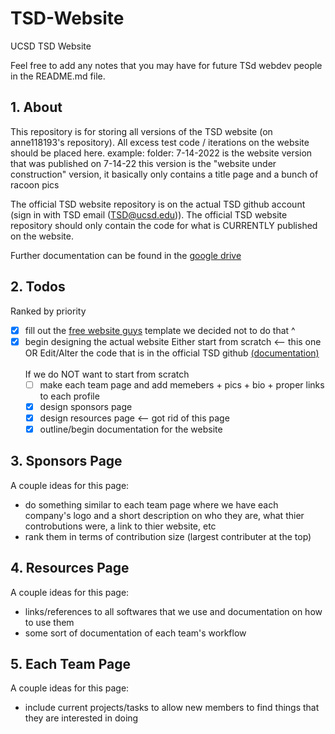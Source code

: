 # TSD-Website
UCSD TSD Website

Feel free to add any notes that you may have for future TSd webdev people in the README.md file.

## 1. About
This repository is for storing all versions of the TSD website (on anne118193's repository). All excess test code / iterations on the website should be placed here. 
  example: folder: 7-14-2022 is the website version that was published on 7-14-22 
                  this version is the "website under construction" version, it basically only contains a title page and a bunch of racoon pics
                  
The official TSD website repository is on the actual TSD github account (sign in with TSD email (TSD@ucsd.edu)). The official TSD website repository should only 
contain the code for what is CURRENTLY published on the website.

Further documentation can be found in the [google drive](https://drive.google.com/drive/u/0/folders/1TD50FsGsiE5XADJbnY7M2vgpuN2EVm7Q)


## 2. Todos

Ranked by priority

- [x] fill out the [free website guys](https://drive.google.com/drive/u/0/folders/1nMxQ0P90SAWPb0Kms8k217DAjo4GgO_W) template
        we decided not to do that ^
- [x] begin designing the actual website 
      Either start from scratch <-- this one
                OR
      Edit/Alter the code that is in the official TSD github [(documentation)](https://docs.google.com/document/d/145GG1HKFKvablGzENxLJHERmyHpwFhD4b2t5laEOHgY/edit)
      <!-- email asl006@ucsd.edu if you have questions about it --> 
\
\
If we do NOT want to start from scratch
  - [ ] make each team page and add memebers + pics + bio + proper links to each profile
  - [x] design sponsors page
  - [x] design resources page <-- got rid of this page
  - [x] outline/begin documentation for the website

## 3. Sponsors Page
A couple ideas for this page:
  - do something similar to each team page where we have each company's logo and a short description on who they are, what thier controbutions were, a link to thier website, etc
  - rank them in terms of contribution size (largest contributer at the top)

## 4. Resources Page
A couple ideas for this page:
  - links/references to all softwares that we use and documentation on how to use them 
  - some sort of documentation of each team's workflow 

## 5. Each Team Page
A couple ideas for this page:
  - include current projects/tasks to allow new members to find things that they are interested in doing 
